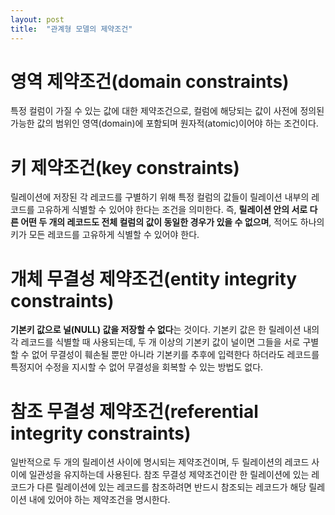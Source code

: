 ```yaml
---
layout: post
title:  "관계형 모델의 제약조건"
---
```


# 영역 제약조건(domain constraints)
  특정 컬럼이 가질 수 있는 값에 대한 제약조건으로, 컬럼에 해당되는 값이 사전에 정의된 가능한 값의 범위인 영역(domain)에 포함되며 원자적(atomic)이어야 하는 조건이다.

# 키 제약조건(key constraints)
  릴레이션에 저장된 각 레코드를 구별하기 위해 특정 컬럼의 값들이 릴레이션 내부의 레코드를 고유하게 식별할 수 있어야 한다는 조건을 의미한다. 즉, **릴레이션 안의 서로 다른 어떤 두 개의 레코드도 전체 컬럼의 값이 동일한 경우가 있을 수 없으며**, 적어도 하나의 키가 모든 레코드를 고유하게 식별할 수 있어야 한다.

# 개체 무결성 제약조건(entity integrity constraints)
  **기본키 값으로 널(NULL) 값을 저장할 수 없다**는 것이다. 기본키 값은 한 릴레이션 내의 각 레코드를 식별할 때 사용되는데, 두 개 이상의 기본키 값이 널이면 그들을 서로 구별할 수 없어 무결성이 훼손될 뿐만 아니라 기본키를 추후에 입력한다 하더라도 레코드를 특정지어 수정을 지시할 수 없어 무결성을 회복할 수 있는 방법도 없다.

# 참조 무결성 제약조건(referential integrity constraints)
  일반적으로 두 개의 릴레이션 사이에 명시되는 제약조건이며, 두 릴레이션의 레코드 사이에 일관성을 유지하는데 사용된다. 참조 무결성 제약조건이란 한 릴레이션에 있는 레코드가 다른 릴레이션에 있는 레코드를 참조하려면 반드시 참조되는 레코드가 해당 릴레이션 내에 있어야 하는 제약조건을 명시한다.
